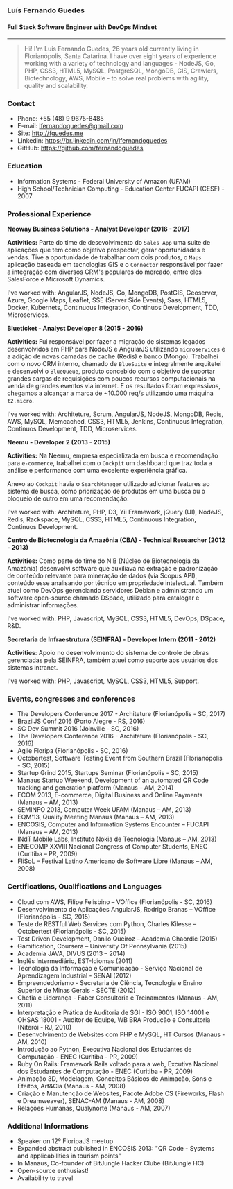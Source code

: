### Luís Fernando Guedes
#### Full Stack Software Engineer with DevOps Mindset
---

> Hi! I'm Luís Fernando Guedes, 26 years old currently living in Florianópolis, Santa Catarina. I have over eight years of experience working with a variety of technology and languages - NodeJS, Go, PHP, CSS3, HTML5, MySQL, PostgreSQL, MongoDB, GIS, Crawlers, Biotechnology, AWS, Mobile - to solve real problems with agility, quality and scalability.

### Contact
* Phone: +55 (48) 9 9675-8485
* E-mail: lfernandoguedes@gmail.com
* Site: http://fguedes.me
* Linkedin: https://br.linkedin.com/in/lfernandoguedes
* GitHub: https://github.com/fernandoguedes

### Education
* Information Systems - Federal University of Amazon (UFAM)
* High School/Technician Computing - Education Center FUCAPI (CESF) - 2007

### Professional Experience
__Neoway Business Solutions - Analyst Developer (2016 - 2017)__

__Activities:__ Parte do time de desevolvimento do `Sales App` uma suite de aplicações que tem como objetivo prospectar, gerar oportunidades e vendas.
Tive a oportunidade de trabalhar com dois produtos, o `Maps` aplicação baseada em tecnologias GIS e o `Connector` responsável por fazer a integração com diversos CRM's populares do mercado, entre eles SalesForce e Microsoft Dynamics.

I've worked with: AngularJS, NodeJS, Go, MongoDB, PostGIS, Geoserver, Azure, Google Maps, Leaflet, SSE (Server Side Events), Sass, HTML5, Docker, Kubernets, Continuous Integration, Continuos Development, TDD, Microservices.

__Blueticket - Analyst Developer 8 (2015 - 2016)__

__Activities:__ Fui responsável por fazer a migração de sistemas legados desenvolvidos em PHP para NodeJS e AngularJS utilizando `microservices` e a adição de novas camadas de cache (Redis) e banco (Mongo).
Trabalhei com o novo CRM interno, chamado de `BlueSuite` e integralmente arquitetei e desenvolvi o `BlueQueue`, produto concebido com o objetivo de suportar grandes cargas de requisições com poucos recursos computacionais na venda de grandes eventos via internet. E os resultados foram expressivos, chegamos a alcançar a marca de ~10.000 req/s utilizando uma máquina `t2.micro`.

I've worked with: Architeture, Scrum, AngularJS, NodeJS, MongoDB, Redis, AWS, MySQL, Memcached, CSS3, HTML5, Jenkins, Continuous Integration, Continuos Development, TDD, Microservices.

__Neemu - Developer 2 (2013 - 2015)__

__Activities:__ Na Neemu, empresa especializada em busca e recomendação para `e-commerce`, trabalhei com o `Cockpit` um dashboard que traz toda a análise e performance com uma excelente experiência gráfica.

Anexo ao `Cockpit` havia o `SearchManager` utilizado adicionar features ao sistema de busca, como priorização de produtos em uma busca ou o bloqueio de outro em uma recomendação.

I've worked with: Architeture, PHP, D3, Yii Framework, jQuery (UI), NodeJS, Redis, Rackspace, MySQL, CSS3, HTML5, Continuous Integration, Continuos Development.

__Centro de Biotecnologia da Amazônia (CBA) - Technical Researcher (2012 - 2013)__

__Activities:__ Como parte do time do NIB (Núcleo de Biotecnologia da Amazônia) desenvolvi software que auxiliava na extração e padronização de conteúdo relevante para mineração de dados (via Scopus API), conteúdo esse analisando por técnico em propriedade intelectual. Também atuei como DevOps gerenciando servidores Debian e administrando um software open-source chamado DSpace, utilizado para catalogar e administrar informações.

I've worked with: PHP, Javascript, MySQL, CSS3, HTML5, DevOps, DSpace, R&D.

__Secretaria de Infraestrutura (SEINFRA) - Developer Intern (2011 - 2012)__

__Activities__: Apoio no desenvolvimento do sistema de controle de obras gerenciadas pela SEINFRA, também atuei como suporte aos usuários dos sistemas intranet.

I've worked with: PHP, Javascript, MySQL, CSS3, HTML5, Support.

### Events, congresses and conferences
* The Developers Conference 2017 - Architeture (Florianópolis - SC, 2017)
* BrazilJS Conf 2016 (Porto Alegre - RS, 2016)
* SC Dev Summit 2016 (Joinville - SC, 2016)
* The Developers Conference 2016 - Architeture (Florianópolis - SC, 2016)
* Agile Floripa (Florianópolis - SC, 2016)
* Octobertest, Software Testing Event from Southern Brazil (Florianópolis - SC, 2015)
* Startup Grind 2015, Startups Seminar (Florianópolis - SC, 2015)
* Manaus Startup Weekend, Development of an automated QR Code tracking and generation platform (Manaus – AM, 2014)
* ECOM 2013, E-commerce, Digital Business and Online Payments (Manaus – AM, 2013)
* SEMINFO 2013, Computer Week UFAM (Manaus – AM, 2013)
* EQM'13, Quality Meeting Manaus (Manaus – AM, 2013)
* ENCOSIS, Computer and Information Systems Encounter – FUCAPI (Manaus – AM, 2013)
* INdT Mobile Labs, Instituto Nokia de Tecnologia (Manaus – AM, 2013)
* ENECOMP XXVIII Nacional Congress of Computer Students, ENEC (Curitiba – PR, 2009)
* FliSoL – Festival Latino Americano de Software Libre (Manaus – AM, 2008)

### Certifications, Qualifications and Languages
* Cloud com AWS, Filipe Felisbino – VOffice (Florianópolis - SC, 2016)
* Desenvolvimento de Aplicações AngularJS, Rodrigo Branas – VOffice (Florianópolis - SC, 2015)
* Teste de RESTful Web Services com Python, Charles Kilesse – Octobertest (Florianópolis - SC, 2015)
* Test Driven Development, Danilo Queiroz – Academia Chaordic (2015)
* Gamification, Coursera – University Of Pennsylvania (2015)
* Academia JAVA, DIVUS (2013 – 2014)
* Inglês Intermediário, EST-Idiomas (2011)
* Tecnologia da Informação e Comunicação - Serviço Nacional de Aprendizagem Industrial - SENAI (2012)
* Empreendedorismo - Secretaria de Ciência, Tecnologia e Ensino Superior de Minas Gerais - SECTE (2012)
* Chefia e Liderança - Faber Consultoria e Treinamentos (Manaus - AM, 2011)
* Interpretação e Prática de Auditoria de SGI - ISO 9001, ISO 14001 e OHSAS 18001 - Auditor de Equipe, WB BRA Produção e Consultoria (Niterói - RJ, 2010)
* Desenvolvimento de Websites com PHP e MySQL, HT Cursos (Manaus - AM, 2010)
* Introdução ao Python, Executiva Nacional dos Estudantes de Computação - ENEC (Curitiba - PR, 2009)
* Ruby On Rails: Framework Rails voltado para a web, Excutiva Nacional dos Estudantes de Computação - ENEC (Curitiba - PR, 2009)
* Animação 3D, Modelagem, Conceitos Básicos de Animação, Sons e Efeitos, Art&Cia (Manaus - AM, 2008)
* Criação e Manutenção de Websites, Pacote Adobe CS (Fireworks, Flash e Dreamweaver), SENAC-AM (Manaus - AM, 2008)
* Relações Humanas, Qualynorte (Manaus - AM, 2007)

### Additional Informations
* Speaker on 12º FloripaJS meetup
* Expanded abstract published in ENCOSIS 2013: "QR Code - Systems and applicabilities in tourism points"
* In Manaus, Co-founder of BitJungle Hacker Clube (BitJungle HC)
* Open-source enthusiast!
* Availability to travel
